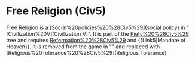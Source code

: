 # Free Religion (Civ5)

Free Religion is a [Social%20policies%20%28Civ5%29](social policy) in "[Civilization%20V](Civilization V)". It is part of the [Piety%20%28Civ5%29](Piety) tree and requires [Reformation%20%28Civ5%29](Reformation) and {{Link5|Mandate of Heaven}}. It is removed from the game in "" and replaced with [Religious%20Tolerance%20%28Civ5%29](Religious Tolerance).